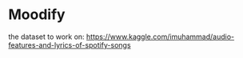 # Moodify

the dataset to work on:
https://www.kaggle.com/imuhammad/audio-features-and-lyrics-of-spotify-songs

